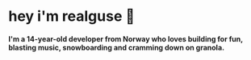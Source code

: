 # hey i'm realguse 👋

#### I'm a 14-year-old developer from Norway who loves building for fun, blasting music, snowboarding and cramming down on granola.

